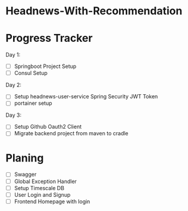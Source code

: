 # Headnews-With-Recommendation



# Progress Tracker

Day 1:

- [ ] Springboot Project Setup
- [ ] Consul Setup

Day 2:

- [ ] Setup headnews-user-service Spring Security JWT Token
- [ ] portainer setup

Day 3:

- [ ] Setup Github Oauth2 Client
- [ ] Migrate backend project from maven to cradle

# Planing 

- [ ] Swagger
- [ ] Global Exception Handler
- [ ] Setup Timescale DB
- [ ] User Login and Signup
- [ ] Frontend Homepage with login
